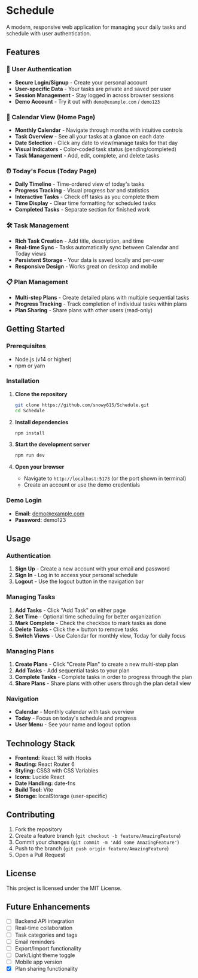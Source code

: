 # Schedule

A modern, responsive web application for managing your daily tasks and schedule with user authentication.

## Features

### 🔐 **User Authentication**
- **Secure Login/Signup** - Create your personal account
- **User-specific Data** - Your tasks are private and saved per user
- **Session Management** - Stay logged in across browser sessions
- **Demo Account** - Try it out with `demo@example.com` / `demo123`

### 📅 **Calendar View (Home Page)**
- **Monthly Calendar** - Navigate through months with intuitive controls
- **Task Overview** - See all your tasks at a glance on each date
- **Date Selection** - Click any date to view/manage tasks for that day
- **Visual Indicators** - Color-coded task status (pending/completed)
- **Task Management** - Add, edit, complete, and delete tasks

### ⏰ **Today's Focus (Today Page)**
- **Daily Timeline** - Time-ordered view of today's tasks
- **Progress Tracking** - Visual progress bar and statistics
- **Interactive Tasks** - Check off tasks as you complete them
- **Time Display** - Clear time formatting for scheduled tasks
- **Completed Tasks** - Separate section for finished work

### 🛠 **Task Management**
- **Rich Task Creation** - Add title, description, and time
- **Real-time Sync** - Tasks automatically sync between Calendar and Today views
- **Persistent Storage** - Your data is saved locally and per-user
- **Responsive Design** - Works great on desktop and mobile

### 📋 **Plan Management**
- **Multi-step Plans** - Create detailed plans with multiple sequential tasks
- **Progress Tracking** - Track completion of individual tasks within plans
- **Plan Sharing** - Share plans with other users (read-only)

## Getting Started

### Prerequisites
- Node.js (v14 or higher)
- npm or yarn

### Installation

1. **Clone the repository**
   ```bash
   git clone https://github.com/snowy615/Schedule.git
   cd Schedule
   ```

2. **Install dependencies**
   ```bash
   npm install
   ```

3. **Start the development server**
   ```bash
   npm run dev
   ```

4. **Open your browser**
   - Navigate to `http://localhost:5173` (or the port shown in terminal)
   - Create an account or use the demo credentials

### Demo Login
- **Email:** demo@example.com
- **Password:** demo123

## Usage

### Authentication
1. **Sign Up** - Create a new account with your email and password
2. **Sign In** - Log in to access your personal schedule
3. **Logout** - Use the logout button in the navigation bar

### Managing Tasks
1. **Add Tasks** - Click "Add Task" on either page
2. **Set Time** - Optional time scheduling for better organization
3. **Mark Complete** - Check the checkbox to mark tasks as done
4. **Delete Tasks** - Click the × button to remove tasks
5. **Switch Views** - Use Calendar for monthly view, Today for daily focus

### Managing Plans
1. **Create Plans** - Click "Create Plan" to create a new multi-step plan
2. **Add Tasks** - Add sequential tasks to your plan
3. **Complete Tasks** - Complete tasks in order to progress through the plan
4. **Share Plans** - Share plans with other users through the plan detail view

### Navigation
- **Calendar** - Monthly calendar with task overview
- **Today** - Focus on today's schedule and progress
- **User Menu** - See your name and logout option

## Technology Stack

- **Frontend:** React 18 with Hooks
- **Routing:** React Router 6
- **Styling:** CSS3 with CSS Variables
- **Icons:** Lucide React
- **Date Handling:** date-fns
- **Build Tool:** Vite
- **Storage:** localStorage (user-specific)

## Contributing

1. Fork the repository
2. Create a feature branch (`git checkout -b feature/AmazingFeature`)
3. Commit your changes (`git commit -m 'Add some AmazingFeature'`)
4. Push to the branch (`git push origin feature/AmazingFeature`)
5. Open a Pull Request

## License

This project is licensed under the MIT License.

## Future Enhancements

- [ ] Backend API integration
- [ ] Real-time collaboration
- [ ] Task categories and tags
- [ ] Email reminders
- [ ] Export/Import functionality
- [ ] Dark/Light theme toggle
- [ ] Mobile app version
- [x] Plan sharing functionality